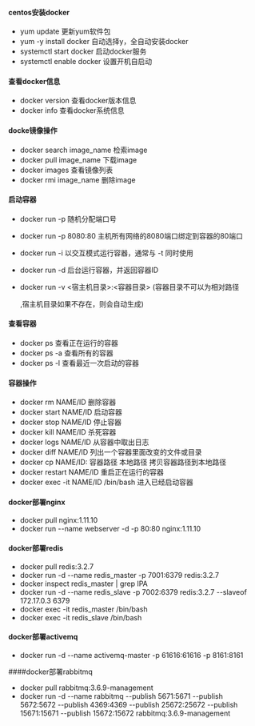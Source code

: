 #### centos安装docker

- yum update 更新yum软件包
- yum -y install docker 自动选择y，全自动安装docker
- systemctl start docker  启动docker服务
- systemctl enable docker 设置开机自启动

#### 查看docker信息

* docker version  查看docker版本信息
* docker info 查看docker系统信息

#### docke镜像操作

* docker search image_name 检索image
* docker pull image_name 下载image
* docker images 查看镜像列表
* docker rmi image_name 删除image

#### 启动容器

* docker run -p 随机分配端口号

* docker run -p 8080:80 主机所有网络的8080端口绑定到容器的80端口

* docker run -i   以交互模式运行容器，通常与 -t 同时使用

* docker run -d  后台运行容器，并返回容器ID

* docker run -v <宿主机目录>:<容器目录>  (容器目录不可以为相对路径

  ,宿主机目录如果不存在，则会自动生成)

#### 查看容器

* docker ps 查看正在运行的容器
* docker ps -a 查看所有的容器
* docker ps -l 查看最近一次启动的容器

#### 容器操作

* docker rm  NAME/ID 删除容器
* docker start NAME/ID 启动容器
* docker stop NAME/ID  停止容器
* docker kill NAME/ID 杀死容器
* docker logs NAME/ID  从容器中取出日志
* docker diff NAME/ID 列出一个容器里面改变的文件或目录
* docker cp NAME/ID: 容器路径 本地路径 拷贝容器路径到本地路径
* docker restart NAME/ID 重启正在运行的容器
* docker exec -it NAME/ID /bin/bash 进入已经启动容器


#### docker部署nginx

- docker pull nginx:1.11.10
- docker run --name webserver -d -p 80:80 nginx:1.11.10


#### docker部署redis

- docker pull redis:3.2.7
- docker run -d --name redis_master -p 7001:6379 redis:3.2.7
- docker inspect redis_master | grep IPA
- docker run -d --name redis_slave -p 7002:6379 redis:3.2.7 --slaveof 172.17.0.3 6379
- docker exec -it redis_master /bin/bash
- docker exec -it redis_slave /bin/bash


#### docker部署activemq

- docker run -d --name activemq-master -p 61616:61616  -p 8161:8161

####docker部署rabbitmq

- docker pull rabbitmq:3.6.9-management
- docker run -d --name rabbitmq --publish 5671:5671  --publish 5672:5672 --publish 4369:4369 --publish 25672:25672 --publish 15671:15671 --publish 15672:15672 rabbitmq:3.6.9-management










